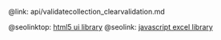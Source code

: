 @link: api/validatecollection_clearvalidation.md

@seolinktop: [html5 ui library](https://webix.com)
@seolink: [javascript excel library](https://webix.com/widget/excel_viewer/)